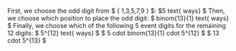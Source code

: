 First, we choose the odd digit from $ { 1,3,5,7,9 } $: $5 text{ ways} $ 
Then, we choose which position to place the odd digit: $ binom{13}{1} text{ ways} $ 
Finally, we choose which of the following 5 event digits for the remaining 12 digits: $ 5^{12} text{ ways} $ 
$ 5 cdot binom{13}{1} cdot 5^{12} $
$ 13 cdot 5^{13} $
